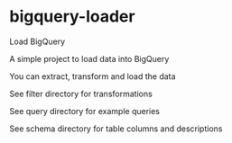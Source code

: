bigquery-loader
===============

Load BigQuery

A simple project to load data into BigQuery

You can extract, transform and load the data

See filter directory for transformations

See query directory for example queries

See schema directory for table columns and descriptions

